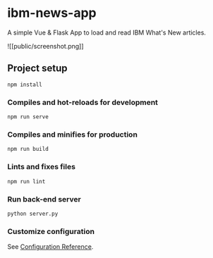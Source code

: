 # ibm-news-app

A simple Vue & Flask App to load and read IBM What's New articles.

![[public/screenshot.png]]

## Project setup
```
npm install
```

### Compiles and hot-reloads for development
```
npm run serve
```

### Compiles and minifies for production
```
npm run build
```

### Lints and fixes files
```
npm run lint
```

### Run back-end server
```
python server.py
```

### Customize configuration
See [Configuration Reference](https://cli.vuejs.org/config/).
